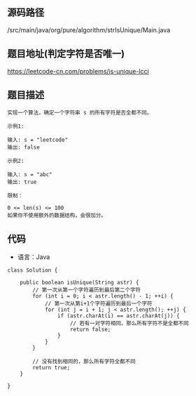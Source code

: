 ## 源码路径

/src/main/java/org/pure/algorithm/strIsUnique/Main.java

## 题目地址(判定字符是否唯一)

https://leetcode-cn.com/problems/is-unique-lcci

## 题目描述

```
实现一个算法，确定一个字符串 s 的所有字符是否全都不同。

示例1:

输入: s = "leetcode"
输出: false 

示例2:

输入: s = "abc"
输出: true

限制：

0 <= len(s) <= 100
如果你不使用额外的数据结构，会很加分。
```

## 代码

- 语言：Java

```
class Solution {

    public boolean isUnique(String astr) {
        // 第一次从第一个字符遍历到最后第二个字符
        for (int i = 0; i < astr.length() - 1; ++i) {
            // 第一次从第i+1个字符遍历到最后一个字符
            for (int j = i + 1; j < astr.length(); ++j) {
                if (astr.charAt(i) == astr.charAt(j)) {
                    // 若有一对字符相同，那么所有字符不是全都不同
                    return false;
                }
            }
        }

        // 没有找到相同的，那么所有字符全都不同
        return true;
    }

}
```